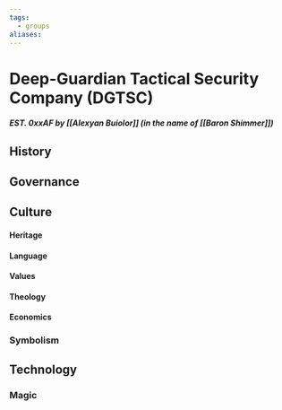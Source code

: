 ```yaml
---
tags:
  - groups
aliases:
---
```


# Deep-Guardian Tactical Security Company (DGTSC)
##### EST. 0xxAF by [[Alexyan Buiolor]] (in the name of [[Baron Shimmer]])
## History
## Governance
## Culture
#### Heritage
#### Language
#### Values
#### Theology
#### Economics
### Symbolism
## Technology
### Magic